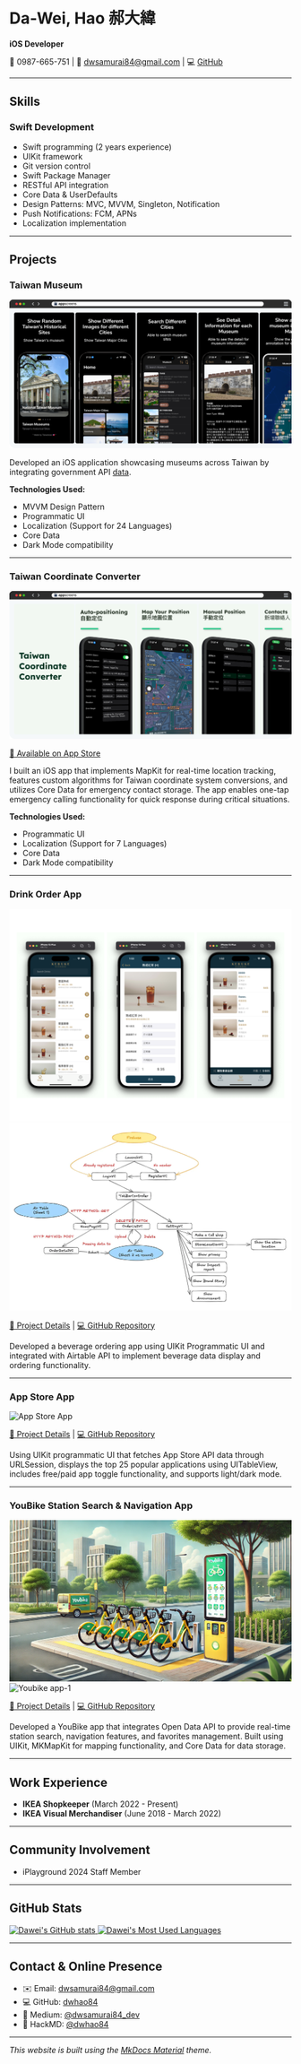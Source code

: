 # **Da-Wei, Hao 郝大緯**

**iOS Developer**

📱 0987-665-751 | 📧 [dwsamurai84@gmail.com](mailto:dwsamurai84@gmail.com) | 💻 [GitHub](https://github.com/dwhao84/dwhao84.github.io.git)

---

## **Skills**

### **Swift Development**
- Swift programming (2 years experience)
- UIKit framework
- Git version control
- Swift Package Manager
- RESTful API integration
- Core Data & UserDefaults
- Design Patterns: MVC, MVVM, Singleton, Notification
- Push Notifications: FCM, APNs
- Localization implementation

---

## **Projects**

### **Taiwan Museum**
![Taiwan Museum](../assets/TaiwanMuseum.png)

Developed an iOS application showcasing museums across Taiwan by integrating government API [data](https://data.gov.tw/en/datasets/6242).

**Technologies Used:**
- MVVM Design Pattern
- Programmatic UI
- Localization (Support for 24 Languages)
- Core Data
- Dark Mode compatibility

---

### **Taiwan Coordinate Converter**
![Taiwan Coordinate Converter](../assets/TaiwanCoordinateConverter.png)

[📲 Available on App Store](https://apps.apple.com/tw/app/taiwan-coordinate-converter/id6741114893?l=en-GB)

I built an iOS app that implements MapKit for real-time location tracking, features custom algorithms for Taiwan coordinate system conversions, and utilizes Core Data for emergency contact storage. The app enables one-tap emergency calling functionality for quick response during critical situations.

**Technologies Used:**
- Programmatic UI
- Localization (Support for 7 Languages)
- Core Data
- Dark Mode compatibility

---

### **Drink Order App**
![DrinkOrderApp](../assets/DrinkOrderApp.png) ![DrinkOrderApp-Concept](../assets/DrinkOrderApp-Concept.png)

[📝 Project Details](https://medium.com/彼得潘的-swift-ios-app-開發教室/hw-50-drink-order-app-1-get-6d4f7566c6f5) | [💻 GitHub Repository](https://github.com/dwhao84/DrinkOrderApp)

Developed a beverage ordering app using UIKit Programmatic UI and integrated with Airtable API to implement beverage data display and ordering functionality.

---

### **App Store App**
![App Store App](../assets/App-Store-app.gif)

[📝 Project Details](https://medium.com/彼得潘的-swift-ios-app-開發教室/hw-48-app-store-425538e1f98b) | [💻 GitHub Repository](https://github.com/dwhao84/HW48-App-store)

Using UIKit programmatic UI that fetches App Store API data through URLSession, displays the top 25 popular applications using UITableView, includes free/paid app toggle functionality, and supports light/dark mode.

---

### **YouBike Station Search & Navigation App**
![Youbike app](../assets/Youbike.png) ![Youbike app-1](../assets/Youbike-app.gif)

[📝 Project Details](https://medium.com/彼得潘的-swift-ios-app-開發教室/hw-47-串接you-bike-api-資料存到core-data-70fa9782e915) | [💻 GitHub Repository](https://github.com/dwhao84/HW-44-JSON-Decoder)

Developed a YouBike app that integrates Open Data API to provide real-time station search, navigation features, and favorites management. Built using UIKit, MKMapKit for mapping functionality, and Core Data for data storage.

---

## **Work Experience**

- **IKEA Shopkeeper** (March 2022 - Present)
- **IKEA Visual Merchandiser** (June 2018 - March 2022)

---

## **Community Involvement**

- iPlayground 2024 Staff Member

---

## **GitHub Stats**

<div align="left">
 <a href="https://github.com/dwhao84">
   <img src="https://github-readme-stats.vercel.app/api?username=dwhao84&show_icons=true&theme=radical" alt="Dawei's GitHub stats" />
   <img src="https://github-readme-stats.vercel.app/api/top-langs/?username=dwhao84&layout=donut&theme=radical" alt="Dawei's Most Used Languages" />
 </a>
</div>

---

## **Contact & Online Presence**

- ✉️ Email: [dwsamurai84@gmail.com](mailto:dwsamurai84@gmail.com)
- 💻 GitHub: [dwhao84](https://github.com/dwhao84)
- 📝 Medium: [@dwsamurai84_dev](https://medium.com/@dwsamurai84_dev)
- 📝 HackMD: [@dwhao84](https://hackmd.io/@dwhao84)

---

*This website is built using the [MkDocs Material](https://squidfunk.github.io/mkdocs-material/) theme.*